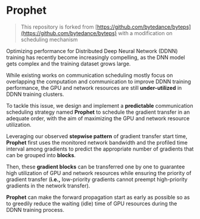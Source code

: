 # Prophet

> This repository is forked from [https://github.com/bytedance/byteps](https://github.com/bytedance/byteps) with a modification on scheduling mechanism

Optimizing performance for Distributed Deep Neural Network (DDNN) training has recently become increasingly compelling, as the DNN model gets complex and the training dataset grows large.

While existing works on communication scheduling mostly focus on overlapping the computation and communication to improve DDNN training performance, the GPU and network resources are still **under-utilized** in DDNN training clusters.

To tackle this issue, we design and implement a **predictable** communication scheduling strategy named **Prophet** to schedule the gradient transfer in an adequate order, with the aim of maximizing the GPU and network resource utilization.

Leveraging our observed **stepwise pattern** of gradient transfer start time, **Prophet** first uses the monitored network bandwidth and the profiled time interval among gradients to predict the appropriate number of gradients that can be grouped into **blocks**.

Then, these **gradient blocks** can be transferred one by one to guarantee high utilization of GPU and network resources while ensuring the priority of gradient transfer (**i.e.,** low-priority gradients cannot preempt high-priority gradients in the network transfer).

**Prophet** can make the forward propagation start as early as possible so as to greedily reduce the waiting (idle) time of GPU resources during the DDNN training process.
